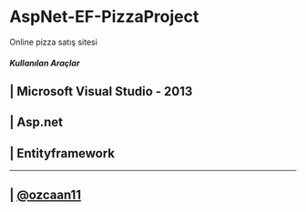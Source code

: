 # AspNet-EF-PizzaProject


Online pizza satış sitesi

##### Kullanılan Araçlar
| Microsoft Visual Studio - 2013
----

| Asp.net 
---- 

| Entityframework
----

---------------

| [@ozcaan11](https://twitter.com/ozcaan11)
----
